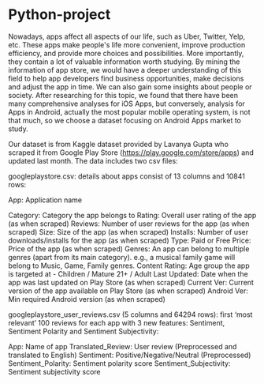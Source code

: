 # Python-project
Nowadays, apps affect all aspects of our life, such as Uber, Twitter, Yelp, etc. These apps make people's life more convenient, improve production efficiency, and provide more choices and possibilities. More importantly, they contain a lot of valuable information worth studying. By mining the information of app store, we would have a deeper understanding of this field to help app developers find business opportunities, make decisions and adjust the app in time. We can also gain some insights about people or society. After researching for this topic, we found that there have been many comprehensive analyses for iOS Apps, but conversely, analysis for Apps in Android, actually the most popular mobile operating system, is not that much, so we choose a dataset focusing on Android Apps market to study.

Our dataset is from Kaggle dataset provided by Lavanya Gupta who scraped it from Google Play Store (https://play.google.com/store/apps) and updated last month. The data includes two csv files:

googleplaystore.csv: details about apps consist of 13 columns and 10841 rows:

App: Application name

  Category: Category the app belongs to
  Rating: Overall user rating of the app (as when scraped)
  Reviews: Number of user reviews for the app (as when scraped)
  Size: Size of the app (as when scraped)
  Installs: Number of user downloads/installs for the app (as when scraped)
  Type: Paid or Free
  Price: Price of the app (as when scraped)
  Genres: An app can belong to multiple genres (apart from its main category). e.g., a musical family game will belong to Music, Game, Family genres.
  Content Rating: Age group the app is targeted at - Children / Mature 21+ / Adult
  Last Updated: Date when the app was last updated on Play Store (as when scraped)
  Current Ver: Current version of the app available on Play Store (as when scraped)
  Android Ver: Min required Android version (as when scraped)


googleplaystore_user_reviews.csv (5 columns and 64294 rows): first ‘most relevant’ 100 reviews for each app with 3 new features: Sentiment, Sentiment Polarity and Sentiment Subjectivity:

  App: Name of app
  Translated_Review: User review (Preprocessed and translated to English)
  Sentiment: Positive/Negative/Neutral (Preprocessed)
  Sentiment_Polarity: Sentiment polarity score
  Sentiment_Subjectivity: Sentiment subjectivity score
